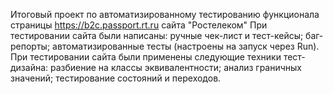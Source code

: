 Итоговый проект по автоматизированному тестированию функционала страницы https://b2c.passport.rt.ru сайта "Ростелеком"
При тестировании сайта были написаны:
ручные чек-лист и тест-кейсы;
баг-репорты;
автоматизированные тесты (настроены на запуск через Run).
При тестировании сайта были применены следующие техники тест-дизайна:
разбиение на классы эквивалентности;
анализ граничных значений;
тестирование состояний и переходов.
